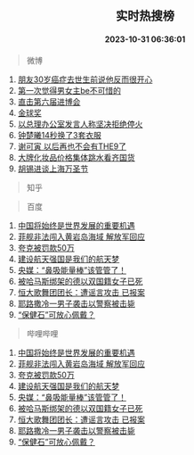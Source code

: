 <div align="center"><h2>实时热搜榜</h2><h4>2023-10-31 06:36:01</h4></div>

> 微博  

1. [朋友30岁癌症去世生前说他反而很开心](https://s.weibo.com/weibo?q=%23%E6%9C%8B%E5%8F%8B30%E5%B2%81%E7%99%8C%E7%97%87%E5%8E%BB%E4%B8%96%E7%94%9F%E5%89%8D%E8%AF%B4%E4%BB%96%E5%8F%8D%E8%80%8C%E5%BE%88%E5%BC%80%E5%BF%83%23&t=31&band_rank=1&Refer=top)<br />
2. [第一次觉得男女主be不可惜的](https://s.weibo.com/weibo?q=%23%E7%AC%AC%E4%B8%80%E6%AC%A1%E8%A7%89%E5%BE%97%E7%94%B7%E5%A5%B3%E4%B8%BBbe%E4%B8%8D%E5%8F%AF%E6%83%9C%E7%9A%84%23&t=31&band_rank=2&Refer=top)<br />
3. [直击第六届进博会](https://s.weibo.com/weibo?q=%23%E7%9B%B4%E5%87%BB%E7%AC%AC%E5%85%AD%E5%B1%8A%E8%BF%9B%E5%8D%9A%E4%BC%9A%23&t=31&band_rank=3&Refer=top)<br />
4. [金球奖](https://s.weibo.com/weibo?q=%E9%87%91%E7%90%83%E5%A5%96&t=31&band_rank=4&Refer=top)<br />
5. [以总理办公室发言人称坚决拒绝停火](https://s.weibo.com/weibo?q=%23%E4%BB%A5%E6%80%BB%E7%90%86%E5%8A%9E%E5%85%AC%E5%AE%A4%E5%8F%91%E8%A8%80%E4%BA%BA%E7%A7%B0%E5%9D%9A%E5%86%B3%E6%8B%92%E7%BB%9D%E5%81%9C%E7%81%AB%23&t=31&band_rank=5&Refer=top)<br />
6. [钟楚曦14秒换了3套衣服](https://s.weibo.com/weibo?q=%23%E9%92%9F%E6%A5%9A%E6%9B%A614%E7%A7%92%E6%8D%A2%E4%BA%863%E5%A5%97%E8%A1%A3%E6%9C%8D%23&t=31&band_rank=6&Refer=top)<br />
7. [谢可寅 以后再也不会有THE9了](https://s.weibo.com/weibo?q=%E8%B0%A2%E5%8F%AF%E5%AF%85%20%E4%BB%A5%E5%90%8E%E5%86%8D%E4%B9%9F%E4%B8%8D%E4%BC%9A%E6%9C%89THE9%E4%BA%86&t=31&band_rank=7&Refer=top)<br />
8. [大牌化妆品价格集体跳水看齐国货](https://s.weibo.com/weibo?q=%23%E5%A4%A7%E7%89%8C%E5%8C%96%E5%A6%86%E5%93%81%E4%BB%B7%E6%A0%BC%E9%9B%86%E4%BD%93%E8%B7%B3%E6%B0%B4%E7%9C%8B%E9%BD%90%E5%9B%BD%E8%B4%A7%23&t=31&band_rank=8&Refer=top)<br />
9. [胡锡进谈上海万圣节](https://s.weibo.com/weibo?q=%23%E8%83%A1%E9%94%A1%E8%BF%9B%E8%B0%88%E4%B8%8A%E6%B5%B7%E4%B8%87%E5%9C%A3%E8%8A%82%23&t=31&band_rank=9&Refer=top)<br />

> 知乎  


> 百度  

1. [中国将始终是世界发展的重要机遇](https://www.baidu.com/s?wd=%E4%B8%AD%E5%9B%BD%E5%B0%86%E5%A7%8B%E7%BB%88%E6%98%AF%E4%B8%96%E7%95%8C%E5%8F%91%E5%B1%95%E7%9A%84%E9%87%8D%E8%A6%81%E6%9C%BA%E9%81%87&sa=fyb_news&rsv_dl=fyb_news)<br />
2. [菲舰非法闯入黄岩岛海域 解放军回应](https://www.baidu.com/s?wd=%E8%8F%B2%E8%88%B0%E9%9D%9E%E6%B3%95%E9%97%AF%E5%85%A5%E9%BB%84%E5%B2%A9%E5%B2%9B%E6%B5%B7%E5%9F%9F+%E8%A7%A3%E6%94%BE%E5%86%9B%E5%9B%9E%E5%BA%94&sa=fyb_news&rsv_dl=fyb_news)<br />
3. [夸克被罚款50万](https://www.baidu.com/s?wd=%E5%A4%B8%E5%85%8B%E8%A2%AB%E7%BD%9A%E6%AC%BE50%E4%B8%87&sa=fyb_news&rsv_dl=fyb_news)<br />
4. [建设航天强国是我们的航天梦](https://www.baidu.com/s?wd=%E5%BB%BA%E8%AE%BE%E8%88%AA%E5%A4%A9%E5%BC%BA%E5%9B%BD%E6%98%AF%E6%88%91%E4%BB%AC%E7%9A%84%E8%88%AA%E5%A4%A9%E6%A2%A6&sa=fyb_news&rsv_dl=fyb_news)<br />
5. [央媒：“鼻吸能量棒”该管管了！](https://www.baidu.com/s?wd=%E5%A4%AE%E5%AA%92%EF%BC%9A%E2%80%9C%E9%BC%BB%E5%90%B8%E8%83%BD%E9%87%8F%E6%A3%92%E2%80%9D%E8%AF%A5%E7%AE%A1%E7%AE%A1%E4%BA%86%EF%BC%81&sa=fyb_news&rsv_dl=fyb_news)<br />
6. [被哈马斯绑架的德以双国籍女子已死](https://www.baidu.com/s?wd=%E8%A2%AB%E5%93%88%E9%A9%AC%E6%96%AF%E7%BB%91%E6%9E%B6%E7%9A%84%E5%BE%B7%E4%BB%A5%E5%8F%8C%E5%9B%BD%E7%B1%8D%E5%A5%B3%E5%AD%90%E5%B7%B2%E6%AD%BB&sa=fyb_news&rsv_dl=fyb_news)<br />
7. [恒大歌舞团团长：遭谣言攻击 已报案](https://www.baidu.com/s?wd=%E6%81%92%E5%A4%A7%E6%AD%8C%E8%88%9E%E5%9B%A2%E5%9B%A2%E9%95%BF%EF%BC%9A%E9%81%AD%E8%B0%A3%E8%A8%80%E6%94%BB%E5%87%BB+%E5%B7%B2%E6%8A%A5%E6%A1%88&sa=fyb_news&rsv_dl=fyb_news)<br />
8. [耶路撒冷一男子袭击以警察被击毙](https://www.baidu.com/s?wd=%E8%80%B6%E8%B7%AF%E6%92%92%E5%86%B7%E4%B8%80%E7%94%B7%E5%AD%90%E8%A2%AD%E5%87%BB%E4%BB%A5%E8%AD%A6%E5%AF%9F%E8%A2%AB%E5%87%BB%E6%AF%99&sa=fyb_news&rsv_dl=fyb_news)<br />
9. [“保健石”可放心佩戴？](https://www.baidu.com/s?wd=%E2%80%9C%E4%BF%9D%E5%81%A5%E7%9F%B3%E2%80%9D%E5%8F%AF%E6%94%BE%E5%BF%83%E4%BD%A9%E6%88%B4%EF%BC%9F&sa=fyb_news&rsv_dl=fyb_news)<br />

> 哔哩哔哩  

1. [中国将始终是世界发展的重要机遇](https://www.baidu.com/s?wd=%E4%B8%AD%E5%9B%BD%E5%B0%86%E5%A7%8B%E7%BB%88%E6%98%AF%E4%B8%96%E7%95%8C%E5%8F%91%E5%B1%95%E7%9A%84%E9%87%8D%E8%A6%81%E6%9C%BA%E9%81%87&sa=fyb_news&rsv_dl=fyb_news)<br />
2. [菲舰非法闯入黄岩岛海域 解放军回应](https://www.baidu.com/s?wd=%E8%8F%B2%E8%88%B0%E9%9D%9E%E6%B3%95%E9%97%AF%E5%85%A5%E9%BB%84%E5%B2%A9%E5%B2%9B%E6%B5%B7%E5%9F%9F+%E8%A7%A3%E6%94%BE%E5%86%9B%E5%9B%9E%E5%BA%94&sa=fyb_news&rsv_dl=fyb_news)<br />
3. [夸克被罚款50万](https://www.baidu.com/s?wd=%E5%A4%B8%E5%85%8B%E8%A2%AB%E7%BD%9A%E6%AC%BE50%E4%B8%87&sa=fyb_news&rsv_dl=fyb_news)<br />
4. [建设航天强国是我们的航天梦](https://www.baidu.com/s?wd=%E5%BB%BA%E8%AE%BE%E8%88%AA%E5%A4%A9%E5%BC%BA%E5%9B%BD%E6%98%AF%E6%88%91%E4%BB%AC%E7%9A%84%E8%88%AA%E5%A4%A9%E6%A2%A6&sa=fyb_news&rsv_dl=fyb_news)<br />
5. [央媒：“鼻吸能量棒”该管管了！](https://www.baidu.com/s?wd=%E5%A4%AE%E5%AA%92%EF%BC%9A%E2%80%9C%E9%BC%BB%E5%90%B8%E8%83%BD%E9%87%8F%E6%A3%92%E2%80%9D%E8%AF%A5%E7%AE%A1%E7%AE%A1%E4%BA%86%EF%BC%81&sa=fyb_news&rsv_dl=fyb_news)<br />
6. [被哈马斯绑架的德以双国籍女子已死](https://www.baidu.com/s?wd=%E8%A2%AB%E5%93%88%E9%A9%AC%E6%96%AF%E7%BB%91%E6%9E%B6%E7%9A%84%E5%BE%B7%E4%BB%A5%E5%8F%8C%E5%9B%BD%E7%B1%8D%E5%A5%B3%E5%AD%90%E5%B7%B2%E6%AD%BB&sa=fyb_news&rsv_dl=fyb_news)<br />
7. [恒大歌舞团团长：遭谣言攻击 已报案](https://www.baidu.com/s?wd=%E6%81%92%E5%A4%A7%E6%AD%8C%E8%88%9E%E5%9B%A2%E5%9B%A2%E9%95%BF%EF%BC%9A%E9%81%AD%E8%B0%A3%E8%A8%80%E6%94%BB%E5%87%BB+%E5%B7%B2%E6%8A%A5%E6%A1%88&sa=fyb_news&rsv_dl=fyb_news)<br />
8. [耶路撒冷一男子袭击以警察被击毙](https://www.baidu.com/s?wd=%E8%80%B6%E8%B7%AF%E6%92%92%E5%86%B7%E4%B8%80%E7%94%B7%E5%AD%90%E8%A2%AD%E5%87%BB%E4%BB%A5%E8%AD%A6%E5%AF%9F%E8%A2%AB%E5%87%BB%E6%AF%99&sa=fyb_news&rsv_dl=fyb_news)<br />
9. [“保健石”可放心佩戴？](https://www.baidu.com/s?wd=%E2%80%9C%E4%BF%9D%E5%81%A5%E7%9F%B3%E2%80%9D%E5%8F%AF%E6%94%BE%E5%BF%83%E4%BD%A9%E6%88%B4%EF%BC%9F&sa=fyb_news&rsv_dl=fyb_news)<br />
